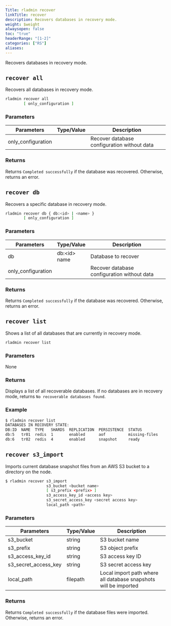 ```yaml
---
Title: rladmin recover
linkTitle: recover
description: Recovers databases in recovery mode.
weight: $weight
alwaysopen: false
toc: "true"
headerRange: "[1-2]"
categories: ["RS"]
aliases:
---
```


Recovers databases in recovery mode.

## `recover all`

Recovers all databases in recovery mode.

```sh
rladmin recover all
        [ only_configuration ]
```

### Parameters

| Parameters         | Type/Value | Description                                 |
|--------------------|------------|---------------------------------------------|
| only_configuration |            | Recover database configuration without data |

### Returns

Returns `Completed successfully` if the database was recovered. Otherwise, returns an error.

## `recover db`

Recovers a specific database in recovery mode.

```sh
rladmin recover db { db:<id> | <name> }
        [ only_configuration ]
```

### Parameters

| Parameters         | Type/Value           | Description                                 |
|--------------------|----------------------|---------------------------------------------|
| db                 | db:\<id\> <br />name | Database to recover                         |
| only_configuration |                      | Recover database configuration without data |

### Returns

Returns `Completed successfully` if the database was recovered. Otherwise, returns an error.

## `recover list`

Shows a list of all databases that are currently in recovery mode.

```sh
rladmin recover list
```

### Parameters

None

### Returns

Displays a list of all recoverable databases. If no databases are in recovery mode, returns `No recoverable databases found`.

### Example

```sh
$ rladmin recover list
DATABASES IN RECOVERY STATE:
DB:ID  NAME  TYPE   SHARDS  REPLICATION  PERSISTENCE  STATUS
db:5   tr01  redis  1       enabled      aof          missing-files
db:6   tr02  redis  4       enabled      snapshot     ready
```

## `recover s3_import`

Imports current database snapshot files from an AWS S3 bucket to a directory on the node.

```sh
$ rladmin recover s3_import
                  s3_bucket <bucket name>
                  [ s3_prefix <prefix> ]
                  s3_access_key_id <access key>
                  s3_secret_access_key <secret access key>
                  local_path <path>
```

### Parameters

| Parameters           | Type/Value | Description                                                      |
|----------------------|------------|------------------------------------------------------------------|
| s3_bucket            | string     | S3 bucket name                                                   |
| s3_prefix            | string     | S3 object prefix                                                 |
| s3_access_key_id     | string     | S3 access key ID                                                 |
| s3_secret_access_key | string     | S3 secret access key                                             |
| local_path           | filepath   | Local import path where all database snapshots will be imported  |

### Returns

Returns `Completed successfully` if the database files were imported. Otherwise, returns an error.
